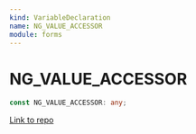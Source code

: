 ```yaml
---
kind: VariableDeclaration
name: NG_VALUE_ACCESSOR
module: forms
---
```


# NG_VALUE_ACCESSOR

```ts
const NG_VALUE_ACCESSOR: any;
```

[Link to repo](https://github.com/timdeschryver/angular/blob/master/packages/forms/src/directives/control_value_accessor.ts#L141-L141)
